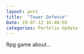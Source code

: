 ```yaml
---
layout: post
title:  "Tower Defence"
Date: 19-07-12 16:40:59 
categories: Porfolio Update
---
```

Rpg game about...
